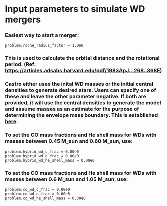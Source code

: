 # Input parameters to simulate WD mergers

### Easiest way to start a merger:

```
problem.roche_radius_factor = 1.0e0
```
### This is used to calculate the orbital distance and the rotational period. (Ref: https://articles.adsabs.harvard.edu/pdf/1983ApJ...268..368E)

### Castro either uses the inital WD masses or the initial central densities to generate desired stars. Users can specify one of these and leave the other parameter negative. If both are provided, it will use the central densities to generate the model and assume masses as an estimate for the purpose of determining the envelope mass boundary. This is established [here](https://github.com/AMReX-Astro/Castro/blob/10534968cf09ba73f1044186389740559adc4188/Util/model_parser/model_parser.H#L208).

### To set the CO mass fractions and He shell mass for WDs with  masses between 0.45 M_sun and 0.60 M_sun, use:
```
problem.hybrid_wd_c_frac = 0.00e0
problem.hybrid_wd_o_frac = 0.00e0
problem.hybrid_wd_he_shell_mass = 0.00e0
```
### To set the CO mass fractions and He shell mass for WDs with masses between 0.6 M_sun and 1.05 M_sun, use:
```
problem.co_wd_c_frac = 0.00e0
problem.co_wd_o_frac = 0.00e0
problem.co_wd_he_shell_mass = 0.00e0
```

